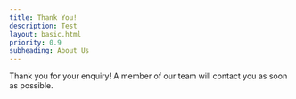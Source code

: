 ```yaml
---
title: Thank You!
description: Test
layout: basic.html
priority: 0.9
subheading: About Us
---
```


Thank you for your enquiry! A member of our team will contact you as soon as possible.